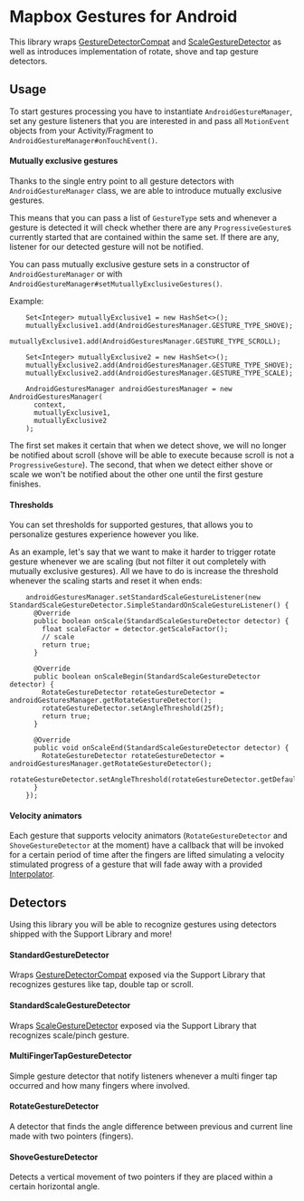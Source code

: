 # Mapbox Gestures for Android
This library wraps [GestureDetectorCompat](https://developer.android.com/reference/android/support/v4/view/GestureDetectorCompat.html) and [ScaleGestureDetector](https://developer.android.com/reference/android/view/ScaleGestureDetector.html) as well as introduces implementation of rotate, shove and tap gesture detectors.

## Usage
To start gestures processing you have to instantiate `AndroidGestureManager`, set any gesture listeners that you are interested in and pass all `MotionEvent` objects from your Activity/Fragment to `AndroidGestureManager#onTouchEvent()`.

#### Mutually exclusive gestures
Thanks to the single entry point to all gesture detectors with `AndroidGestureManager` class, we are able to introduce mutually exclusive gestures.

This means that you can pass a list of `GestureType` sets and whenever a gesture is detected it will check whether there are any `ProgressiveGesture`s currently started that are contained within the same set. If there are any, listener for our detected gesture will not be notified.

You can pass mutually exclusive gesture sets in a constructor of `AndroidGestureManager` or with `AndroidGestureManager#setMutuallyExclusiveGestures()`.

Example:
```
    Set<Integer> mutuallyExclusive1 = new HashSet<>();
    mutuallyExclusive1.add(AndroidGesturesManager.GESTURE_TYPE_SHOVE);
    mutuallyExclusive1.add(AndroidGesturesManager.GESTURE_TYPE_SCROLL);

    Set<Integer> mutuallyExclusive2 = new HashSet<>();
    mutuallyExclusive2.add(AndroidGesturesManager.GESTURE_TYPE_SHOVE);
    mutuallyExclusive2.add(AndroidGesturesManager.GESTURE_TYPE_SCALE);

    AndroidGesturesManager androidGesturesManager = new AndroidGesturesManager(
      context,
      mutuallyExclusive1,
      mutuallyExclusive2
    );
```

The first set makes it certain that when we detect shove, we will no longer be notified about scroll (shove will be able to execute because scroll is not a `ProgressiveGesture`).
The second, that when we detect either shove or scale we won't be notified about the other one until the first gesture finishes.

#### Thresholds
You can set thresholds for supported gestures, that allows you to personalize gestures experience however you like.

As an example, let's say that we want to make it harder to trigger rotate gesture whenever we are scaling (but not filter it out completely with mutually exclusive gestures). All we have to do is increase the threshold whenever the scaling starts and reset it when ends:

```
    androidGesturesManager.setStandardScaleGestureListener(new StandardScaleGestureDetector.SimpleStandardOnScaleGestureListener() {
      @Override
      public boolean onScale(StandardScaleGestureDetector detector) {
        float scaleFactor = detector.getScaleFactor();
        // scale
        return true;
      }

      @Override
      public boolean onScaleBegin(StandardScaleGestureDetector detector) {
        RotateGestureDetector rotateGestureDetector = androidGesturesManager.getRotateGestureDetector();
        rotateGestureDetector.setAngleThreshold(25f);
        return true;
      }

      @Override
      public void onScaleEnd(StandardScaleGestureDetector detector) {
        RotateGestureDetector rotateGestureDetector = androidGesturesManager.getRotateGestureDetector();
        rotateGestureDetector.setAngleThreshold(rotateGestureDetector.getDefaultAngleThreshold());
      }
    });
```

#### Velocity animators
Each gesture that supports velocity animators (`RotateGestureDetector` and `ShoveGestureDetector` at the moment) have a callback that will be invoked for a certain period of time after the fingers are lifted simulating a velocity stimulated progress of a gesture that will fade away with a provided [Interpolator](https://developer.android.com/reference/android/view/animation/Interpolator.html).

## Detectors
Using this library you will be able to recognize gestures using detectors shipped with the Support Library and more!

#### StandardGestureDetector
Wraps [GestureDetectorCompat](https://developer.android.com/reference/android/support/v4/view/GestureDetectorCompat.html) exposed via the Support Library that recognizes gestures like tap, double tap or scroll.

#### StandardScaleGestureDetector
Wraps [ScaleGestureDetector](https://developer.android.com/reference/android/view/ScaleGestureDetector.html) exposed via the Support Library that recognizes scale/pinch gesture.

#### MultiFingerTapGestureDetector
Simple gesture detector that notify listeners whenever a multi finger tap occurred and how many fingers where involved.

#### RotateGestureDetector
A detector that finds the angle difference between previous and current line made with two pointers (fingers).

#### ShoveGestureDetector
Detects a vertical movement of two pointers if they are placed within a certain horizontal angle.